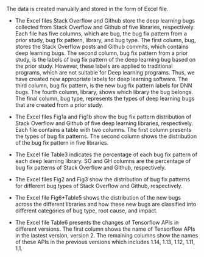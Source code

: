 The data is created manually and stored in the form of Excel file.
- The Excel files Stack Overflow and Github store the deep learning bugs collected from Stack Overflow and Github of five libraries, respectively. Each file has five columns, which are bug, the bug fix pattern from a prior study, bug fix pattern, library, and bug type. The first column, bug, stores the Stack Overflow posts and Github commits, which contains deep learning bugs. The second column, bug fix pattern from a prior study, is the labels of bug fix pattern of the deep learning bug based on the prior study. However, these labels are applied to traditional programs, which are not suitable for Deep learning programs. Thus, we have created new appropriate labels for deep learning software. The third column, bug fix pattern, is the new bug fix pattern labels for DNN bugs. The fourth column, library, shows which library the bug belongs. The final column, bug type, represents the types of deep learning bugs that are created from a prior study.

- The Excel files Fig1a and Fig1b show the bug fix pattern distribution of Stack Overflow and Github of five deep learning libraries, respectively. Each file contains a table with two columns. The first column presents the types of bug fix patterns. The second column shows the distribution of the bug fix pattern in five libraries.

- The Excel file Table3 indicates the percentage of each bug fix pattern of each deep learning library. SO and GH columns are the percentage of bug fix patterns of Stack Overflow and Github, respectively.

- The Excel files Fig2 and Fig3 show the distribution of bug fix patterns for different bug types of Stack Overflow and Github, respectively.

- The Excel file Fig6+Table5 shows the distribution of the new bugs across the different libraries and how these new bugs are classified into different categories of bug type, root cause, and impact.

- The Excel file Table6 presents the changes of Tensorflow APIs in different versions. The first column shows the name of Tensorflow APIs in the lastest version, version 2. The remaining columns show the names of these APIs in the previous versions which includes 1.14, 1.13, 1.12, 1.11, 1.1.
